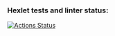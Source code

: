 ### Hexlet tests and linter status:
[![Actions Status](https://github.com/AndreyYudin03/frontend-project-11/actions/workflows/hexlet-check.yml/badge.svg)](https://github.com/AndreyYudin03/frontend-project-11/actions)